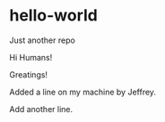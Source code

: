# hello-world
Just another repo

Hi Humans!

Greatings!

Added a line on my machine by Jeffrey.

Add another line.

